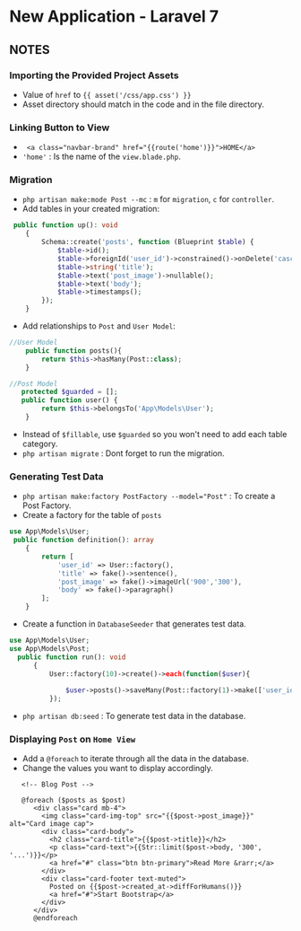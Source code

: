 # New Application - Laravel 7

## NOTES

### Importing the Provided Project Assets
- Value of `href` to `{{ asset('/css/app.css') }}`
- Asset directory should match in the code and in the file directory.

### Linking Button to View
- ` <a class="navbar-brand" href="{{route('home')}}">HOME</a>`
- `'home'` : Is the name of the `view.blade.php`.

### Migration
- `php artisan make:mode Post --mc` : `m` for `migration`, `c` for `controller`.
- Add tables in your created migration:
```php
 public function up(): void
    {
        Schema::create('posts', function (Blueprint $table) {
            $table->id();
            $table->foreignId('user_id')->constrained()->onDelete('cascade');
            $table->string('title');
            $table->text('post_image')->nullable();
            $table->text('body');
            $table->timestamps();
        });
    }
```
- Add relationships to `Post` and `User Model`:
```php
//User Model
    public function posts(){        
        return $this->hasMany(Post::class);
    }
```
```php
//Post Model
   protected $guarded = [];
   public function user() {
        return $this->belongsTo('App\Models\User');
    }
```
- Instead of `$fillable`, use `$guarded` so you won't need to add each table category.
- `php artisan migrate` : Dont forget to run the migration. 

### Generating Test Data
- `php artisan make:factory PostFactory --model="Post"` : To create a Post Factory.
- Create a factory for the table of `posts`
```php
use App\Models\User;
 public function definition(): array
    {
        return [
            'user_id' => User::factory(),
            'title' => fake()->sentence(),
            'post_image' => fake()->imageUrl('900','300'),
            'body' => fake()->paragraph()
        ];
    }
```
- Create a function in `DatabaseSeeder` that generates test data.
```php
use App\Models\User;
use App\Models\Post;
  public function run(): void
      {
          User::factory(10)->create()->each(function($user){
  
              $user->posts()->saveMany(Post::factory(1)->make(['user_id' => $user->id]));
          });
```
- `php artisan db:seed` : To generate test data in the database.

### Displaying `Post` on `Home View`  
- Add a `@foreach` to iterate through all the data in the database.
- Change the values you want to display accordingly.
```blade
   <!-- Blog Post -->

   @foreach ($posts as $post)
      <div class="card mb-4">
        <img class="card-img-top" src="{{$post->post_image}}" alt="Card image cap">
        <div class="card-body">
          <h2 class="card-title">{{$post->title}}</h2>
          <p class="card-text">{{Str::limit($post->body, '300', '...')}}</p>
          <a href="#" class="btn btn-primary">Read More &rarr;</a>
        </div>
        <div class="card-footer text-muted">
          Posted on {{$post->created_at->diffForHumans()}}
          <a href="#">Start Bootstrap</a>
        </div>
      </div>
      @endforeach

```
